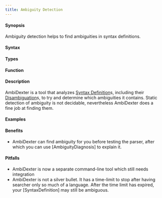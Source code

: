 ```yaml
---
title: Ambiguity Detection
---
```


#### Synopsis

Ambiguity detection helps to find ambiguities in syntax definitions.

#### Syntax

#### Types

#### Function

#### Description

AmbiDexter is a tool that analyzes [Syntax Definition](/Rascal/Declarations/SyntaxDefinition)s, including their [Disambiguation](/Rascal/Declarations/SyntaxDefinition/Disambiguation)s, to try and determine which ambiguities it contains. 
Static detection of ambiguity is not decidable, nevertheless AmbiDexter does a fine job at finding them. 


#### Examples

#### Benefits

*  AmbiDexter can find ambiguity for you before testing the parser, after which you can use [AmbiguityDiagnosis] to explain it. 

#### Pitfalls

*  AmbiDexter is now a separate command-line tool which still needs integration
*  AmbiDexter is not a silver bullet. It has a time-limit to stop after having searcher only so much of a language. After the time limit has expired, your [SyntaxDefinition] may still be ambiguous.


